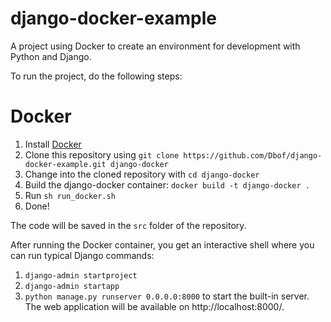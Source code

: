 # django-docker-example
A project using Docker to create an environment for development with Python and Django.

To run the project, do the following steps:

# Docker
1. Install [Docker](https://docs.docker.com/engine/installation/)
2. Clone this repository using `git clone https://github.com/Dbof/django-docker-example.git django-docker`
3. Change into the cloned repository with `cd django-docker`
4. Build the django-docker container: `docker build -t django-docker .`
5. Run `sh run_docker.sh`
6. Done!

The code will be saved in the `src` folder of the repository.

After running the Docker container, you get an interactive shell where you can run typical Django commands:

1. `django-admin startproject`
2. `django-admin startapp`
3. `python manage.py runserver 0.0.0.0:8000` to start the built-in server. The web application will be available on http://localhost:8000/.
